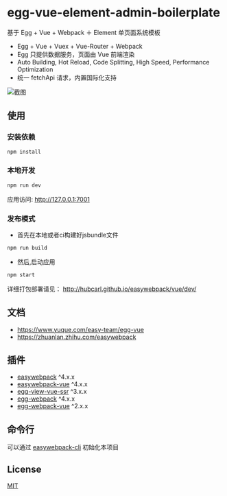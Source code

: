 # egg-vue-element-admin-boilerplate

基于 Egg + Vue + Webpack ＋ Element 单页面系统模板

- Egg + Vue + Vuex + Vue-Router + Webpack
- Egg 只提供数据服务，页面由 Vue 前端渲染
- Auto Building, Hot Reload, Code Splitting, High Speed, Performance Optimization
- 统一 fetchApi 请求，内置国际化支持


![截图](https://github.com/hubcarl/egg-vue-webpack-boilerplate/blob/element-admin/docs/images/egg-element-admin.png)

## 使用

### 安装依赖

```bash
npm install
```

### 本地开发

```bash
npm run dev
```

应用访问: http://127.0.0.1:7001


### 发布模式

- 首先在本地或者ci构建好jsbundle文件

```bash
npm run build 
```

- 然后,启动应用

```bash
npm start 
```

详细打包部署请见： http://hubcarl.github.io/easywebpack/vue/dev/

## 文档

- https://www.yuque.com/easy-team/egg-vue
- https://zhuanlan.zhihu.com/easywebpack

## 插件

- [easywebpack](https://github.com/easy-team/easywebpack) ^4.x.x
- [easywebpack-vue](https://github.com/easy-team/easywebpack) ^4.x.x
- [egg-view-vue-ssr](https://github.com/easy-team/egg-view-vue-ssr) ^3.x.x
- [egg-webpack](https://github.com/easy-team/egg-webpack) ^4.x.x
- [egg-webpack-vue](https://github.com/easy-team/egg-webpack-vue) ^2.x.x

## 命令行

可以通过 [easywebpack-cli](https://github.com/easy-team/easywebpack-cli) 初始化本项目

## License

[MIT](LICENSE)

